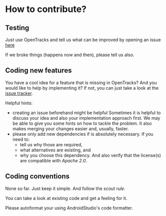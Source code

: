 # How to contribute?

## Testing 

Just use OpenTracks and tell us what can be improved by opening an issue [here](https://github.com/OpenTracksApp/OpenTracks/issues/new/choose)

If we broke things (happens now and then), please tell us also.

## Coding new features

You have a cool idea for a feature that is missing in OpenTracks?
And you would like to help by implementing it?
If not, you can just take a look at the [issue tracker](https://github.com/OpenTracksApp/OpenTracks/issues).

Helpful hints:
* creating an issue beforehand might be helpful
  Sometimes it is helpful to discuss your idea and also your implementation approach first.
  We may be able to give you some hints on how to tackle the problem.
  It also makes merging your changes easier and, usually, faster.
* please only add new dependencies if is absolutely necessary.
  If you need to:
  * tell us why those are required,
  * what alternatives are existing, and
  * why you choose this dependency.
  And also verify that the license(s) are compatible with _Apache 2.0_.
 
## Coding conventions

None so far.
Just keep it simple.
And follow the _scout rule_. 

You can take a look at existing code and get a feeling for it.

Please autoformat your using AndroidStudio's code formatter. 
